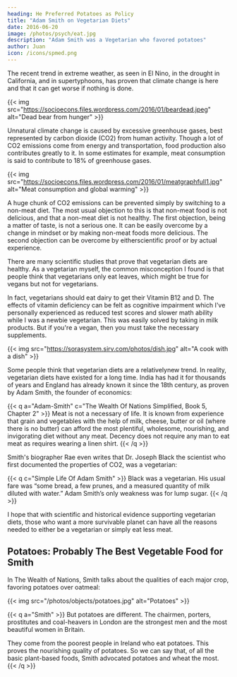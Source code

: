 ```yaml
---
heading: He Preferred Potatoes as Policy
title: "Adam Smith on Vegetarian Diets"
date: 2016-06-20
image: /photos/psych/eat.jpg
description: "Adam Smith was a Vegetarian who favored potatoes"
author: Juan
icon: /icons/spmed.png
---
```



The recent trend in extreme weather, as seen in El Nino, in the drought in California, and in supertyphoons, has proven that climate change is here and that it can get worse if nothing is done.


{{< img src="https://socioecons.files.wordpress.com/2016/01/beardead.jpeg" alt="Dead bear from hunger" >}}

Unnatural climate change is caused by excessive greenhouse gases, best represented by carbon dioxide (CO2) from human activity. Though a lot of CO2 emissions come from energy and transportation, food production also contributes greatly to it. In some estimates for example, meat consumption is said to contribute to 18% of greenhouse gases.

{{< img src="https://socioecons.files.wordpress.com/2016/01/meatgraphfull1.jpg" alt="Meat consumption and global warming" >}}


A huge chunk of CO2 emissions can be prevented simply by switching to a non-meat diet. The most usual objection to this is that non-meat food is not delicious, and that a non-meat diet is not healthy. The first objection, being a matter of taste, is not a serious one. It can be easily overcome by a change in mindset or by making non-meat foods more delicious. The second objection can be overcome by eitherscientific proof or by actual experience.

There are many scientific studies that prove that vegetarian diets are healthy. As a vegetarian myself, the common misconception I found is that people think that vegetarians only eat leaves, which might be true for vegans but not for vegetarians. 

In fact, vegetarians should eat dairy to get their Vitamin B12 and D. The effects of vitamin deficiency can be felt as cognitive impairment which I've personally experienced as reduced test scores and slower math ability while I was a newbie vegetarian. This was easily solved by taking in milk products. But if you're a vegan, then you must take the necessary supplements.

{{< img src="https://sorasystem.sirv.com/photos/dish.jpg" alt="A cook with a dish" >}}


Some people think that vegetarian diets are a relativelynew trend. In reality, vegetarian diets have existed for a long time. India has had it for thousands of years and England has already known it since the 18th century, as proven by Adam Smith, the founder of economics:

{{< q a="Adam-Smith" c="The Wealth Of Nations Simplified, Book 5, Chapter 2" >}}
Meat is not a necessary of life. It is known from experience that grain and vegetables with the help of milk, cheese, butter or oil (where there is no butter) can afford the most plentiful, wholesome, nourishing, and invigorating diet without any meat. Decency does not require any man to eat meat as requires wearing a linen shirt.
{{< /q >}}

Smith's biographer Rae even writes that Dr. Joseph Black  the scientist who first documented the properties of CO2, was a vegetarian:


{{< q c="Simple Life Of Adam Smith" >}}
Black was a vegetarian. His usual fare was “some bread, a few prunes, and a measured quantity of milk diluted with water.” Adam Smith’s only weakness was for lump sugar. 
{{< /q >}}

I hope that with scientific and historical evidence supporting vegetarian diets, those who want a more survivable planet can have all the reasons needed to either be a vegetarian or simply eat less meat.


## Potatoes: Probably The Best Vegetable Food for Smith

In The Wealth of Nations, Smith talks about the qualities of each major crop, favoring potatoes over oatmeal:


{{< img src="/photos/objects/potatoes.jpg" alt="Potatoes" >}}


{{< q a="Smith" >}}
But potatoes are different. The chairmen, porters, prostitutes and coal-heavers in London are the strongest men and the most beautiful women in Britain. 

They come from the poorest people in Ireland who eat potatoes. This proves the nourishing quality of potatoes. So we can say that, of all the basic plant-based foods, Smith advocated potatoes and wheat the most.
{{< /q >}}
